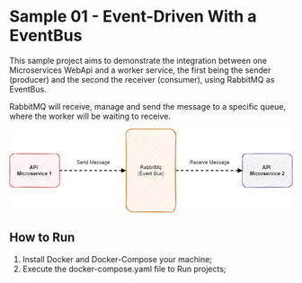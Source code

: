 # Sample 01 - Event-Driven With a EventBus

This sample project aims to demonstrate the integration between one Microservices WebApi and a worker service, the first being the sender (producer) and the second the receiver (consumer), using RabbitMQ as EventBus.

RabbitMQ will receive, manage and send the message to a specific queue, where the worker will be waiting to receive.

![sample1](./img/sample01.png)

## How to Run

1. Install Docker and Docker-Compose your machine;
2. Execute the docker-compose.yaml file to Run projects;